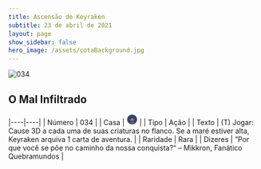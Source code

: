 ```yaml
---
title: Ascensão de Keyraken
subtitle: 23 de abril de 2021
layout: page
show_sidebar: false
hero_image: /assets/cotaBackground.jpg
---
```


![034](https://cards-keyforge.s3.eu-north-1.amazonaws.com/media/pt/rotk/034.png)

## O Mal Infiltrado

|----|----|
| Número | 034 |
| Casa | ![Keyraken](https://raw.githubusercontent.com/cardsofkeyforge/cardsofkeyforge.github.io/master/rotk/keyraken.png "Keyraken") |
| Tipo | Ação |
| Texto | (T) Jogar: Cause 3D a cada uma de suas criaturas no flanco. Se a maré estiver alta, Keyraken arquiva 1 carta de aventura. |
| Raridade | Rara |
| Dizeres | ”Por que você se põe no caminho da nossa conquista?“ – Mikkron, Fanático Quebramundos |
